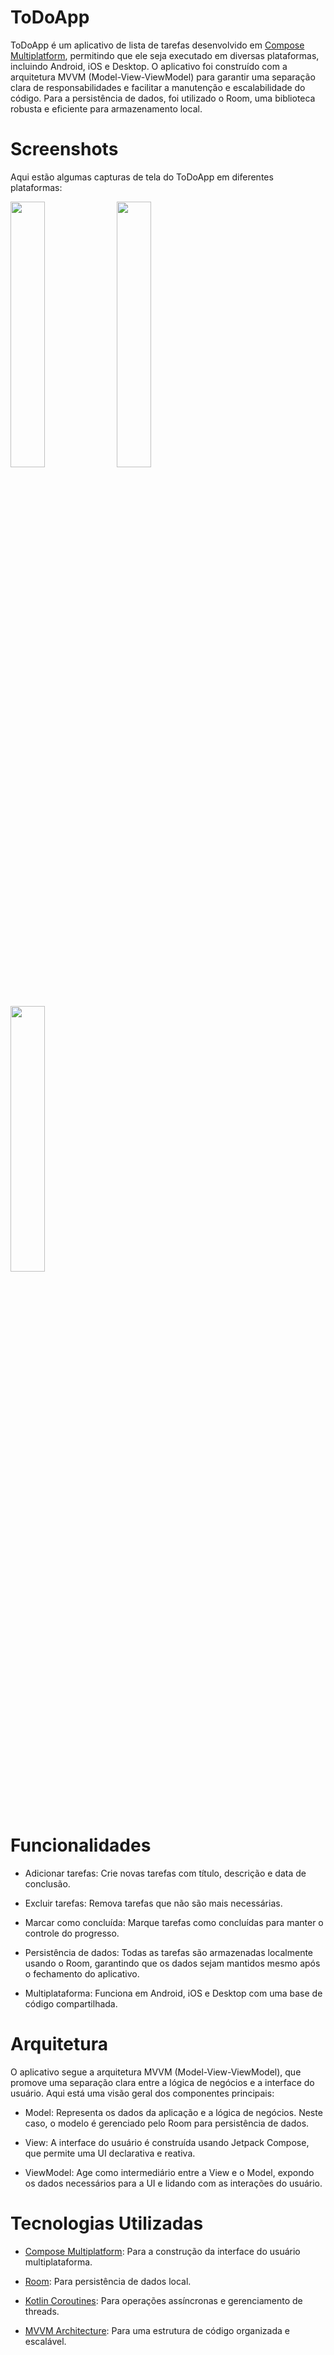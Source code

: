 # ToDoApp

ToDoApp é um aplicativo de lista de tarefas desenvolvido em [Compose Multiplatform](https://www.jetbrains.com/compose-multiplatform/), permitindo que ele seja executado em diversas plataformas, incluindo Android, iOS e Desktop. O aplicativo foi construído com a arquitetura MVVM (Model-View-ViewModel) para garantir uma separação clara de responsabilidades e facilitar a manutenção e escalabilidade do código. Para a persistência de dados, foi utilizado o Room, uma biblioteca robusta e eficiente para armazenamento local.

# Screenshots

Aqui estão algumas capturas de tela do ToDoApp em diferentes plataformas:
<p float="left">
  <img src="https://github.com/user-attachments/assets/e49a9dd4-9e82-4ee8-bd21-ca1ac67fe209" width=33% />
  <img src="https://github.com/user-attachments/assets/0a96c9d4-6bd7-44b5-9eca-a970c19e06d3" width=33% /> 
  <img src="https://github.com/user-attachments/assets/a75d32ce-18a6-41cb-a5ae-8c4de7248845" width=33% />
</p>


# Funcionalidades

- Adicionar tarefas: Crie novas tarefas com título, descrição e data de conclusão.

- Excluir tarefas: Remova tarefas que não são mais necessárias.

- Marcar como concluída: Marque tarefas como concluídas para manter o controle do progresso.

- Persistência de dados: Todas as tarefas são armazenadas localmente usando o Room, garantindo que os dados sejam mantidos mesmo após o fechamento do aplicativo.

- Multiplataforma: Funciona em Android, iOS e Desktop com uma base de código compartilhada.

# Arquitetura

O aplicativo segue a arquitetura MVVM (Model-View-ViewModel), que promove uma separação clara entre a lógica de negócios e a interface do usuário. Aqui está uma visão geral dos componentes principais:

- Model: Representa os dados da aplicação e a lógica de negócios. Neste caso, o modelo é gerenciado pelo Room para persistência de dados.

- View: A interface do usuário é construída usando Jetpack Compose, que permite uma UI declarativa e reativa.

- ViewModel: Age como intermediário entre a View e o Model, expondo os dados necessários para a UI e lidando com as interações do usuário.

# Tecnologias Utilizadas

- [Compose Multiplatform](https://www.jetbrains.com/compose-multiplatform/): Para a construção da interface do usuário multiplataforma.

- [Room](https://developer.android.com/kotlin/multiplatform/room/): Para persistência de dados local.
  
- [Kotlin Coroutines](https://kotlinlang.org/docs/coroutines-overview.html): Para operações assíncronas e gerenciamento de threads.
  
- [MVVM Architecture](https://developer.android.com/topic/libraries/architecture/viewmodel): Para uma estrutura de código organizada e escalável.
